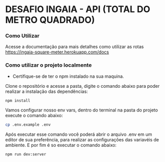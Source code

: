# DESAFIO INGAIA - API (TOTAL DO METRO QUADRADO)

### Como Utilizar

Acesse a documentação para mais detalhes como utilizar as rotas https://ingaia-square-meter.herokuapp.com/docs

### Como utilizar o projeto localmente

- Certifique-se de ter o npm instalado na sua maquina.


Clone o repositório e acesse a pasta, digite o comando abaixo para poder realizar a instalação das dependências:

```
npm install
```
 
 Vamos configurar nosso env vars, dentro do terminal na pasta do projeto execute o comando abaixo:
 
 ```sh
 cp .env.example .env
 ```
 
 Após executar esse comando você poderá abrir o arquivo .env em um editor de sua preferência, para realizar as configurações das variavéis de ambiente. E por fim é so executar o comando abaixo:
 
 ```sh
 npm run dev:server
 ```
